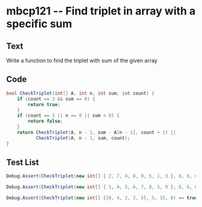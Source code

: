 # mbcp121 -- Find triplet in array with a specific sum

## Text

Write a function to find the triplet with sum of the given array

## Code

```csharp
bool CheckTriplet(int[] A, int n, int sum, int count) {
    if (count == 3 && sum == 0) {
        return true;
    }
    if (count == 3 || n == 0 || sum < 0) {
        return false;
    }
    return CheckTriplet(A, n - 1, sum - A[n - 1], count + 1) || 
           CheckTriplet(A, n - 1, sum, count);
}
```

## Test List

```csharp
Debug.Assert(CheckTriplet(new int[] { 2, 7, 4, 0, 9, 5, 1, 3 }, 8, 6, 0) == true);
```

```csharp
Debug.Assert(CheckTriplet(new int[] { 1, 4, 5, 6, 7, 8, 5, 9 }, 8, 6, 0) == false);
```

```csharp
Debug.Assert(CheckTriplet(new int[] {10, 4, 2, 3, 5}, 5, 15, 0) == true);
```
